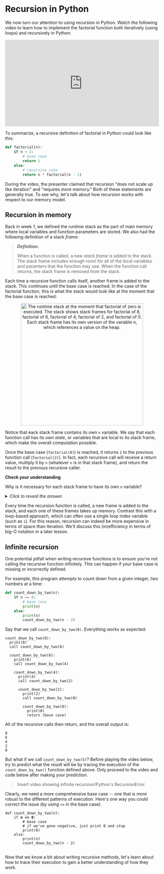 # Recursion in Python

We now turn our attention to using recursion in Python. Watch the following video to learn how to implement the factorial function both iteratively (using loops) and recursively in Python:

<div
  style="position: relative; padding-bottom: 56.25%; height: 0;">
  <iframe
    src="https://www.youtube.com/embed/wMNrSM5RFMc"
    title="YouTube video player"
    frameborder="0"
    allow="accelerometer; autoplay; clipboard-write; encrypted-media; gyroscope; picture-in-picture"
    allowfullscreen
    style="position: absolute; top: 0; left: 0; width: 100%; height: 100%;">
  </iframe>
</div>

To summarize, a recursive definition of factorial in Python could look like this:

```python
def factorial(n):
    if n < 2:
        # base case
        return 1
    else:
        # recursive case
        return n * factorial(n - 1)
```

During the video, the presenter claimed that recursion "does not scale up like iteration" and "requires more memory." Both of these statements are generally true. To see why, let's talk about how recursion works with respect to our memory model.

## Recursion in memory

Back in week 1, we defined the runtime stack as the part of main memory where local variables and function parameters are stored. We also had the following definition of a stack *frame*:

> ***Definition.***
>
> When a function is called, a new *stack frame* is added to the stack. The stack frame includes enough room for all of the local variables and paramters that the function may use. When the function call returns, the stack frame is removed from the stack.

Each time a recursive function calls itself, another frame is added to the stack. This continues until the base case is reached. In the case of the factorial function, this is what the stack would look like at the moment that the base case is reached:

<center>
<img
    src="/images/week-03/stack-factorial.svg"
    class="center"
    alt="The runtime stack at the moment that factorial of zero is executed. The stack shows stack frames for factorial of 8, factorial of 6, factorial of 4, factorial of 2, and factorial of 0. Each stack frame has its own version of the variable n, which references a value on the heap."
    style="width:400px;" />
</center>

Notice that eack stack frame contains its own `n` variable. We say that each function call has its own *state*, or variables that are local to its stack frame, which make the overall computation possible.

Once the base case (`factorial(0)`) is reached, it returns `1` to the previous function call (`factorial(2)`). In fact, each recursive call will receive a return value, multiply it by `n` (whatever `n` is in that stack frame), and return the result to the previous recursive caller.

<aside>
<b>Check your understanding</b>
<p>
Why is it necessary for each stack frame to have its own <code>n</code> variable?
</p>
<details>
<summary>
<i>Click to reveal the answer.</i>
</summary>
<p>
<b>Answer.</b> As the recursive calls return, they eaceh need to multiply the result of the recursive call <code>factorial(n - 1)</code> by <code>n</code>. This <code>n</code> is different for each invocation of <code>factorial()</code>.
</p>
</details>
</aside>

Every time the recursion function is called, a new frame is added to the stack, and each one of these frames takes up memory. Contrast this with a loop-based approach, which can often use a single loop index variable (such as `i`). For this reason, recursion can indeed be more expensive in terms of space than iteration. We'll discuss this (in)efficiency in terms of big-O notation in a later lesson.

## Infinite recursion

One potential pitfall when writing recursive functions is to ensure you're not calling the recursive function infinitely. This can happen if your base case is missing or incorrectly defined.

For example, this program attempts to count down from a given integer, two numbers at a time:

```python
def count_down_by_two(n):
    if n == 0:
        # base case
        print(n)
    else:
        print(n)
        count_down_by_two(n - 2)
```

Say that we call `count_down_by_two(8)`. Everything works as expected:

```
count_down_by_two(8):
  print(8)
  call count_down_by_two(6)

  count_down_by_two(6):
    print(6)
    call count_down_by_two(4)

    count_down_by_two(4):
      print(4)
      call count_down_by_two(2)

      count_down_by_two(2):
        print(2)
        call count_down_by_two(0)

        count_down_by_two(0):
          print(0)
          return (base case)
```

All of the recursive calls then return, and the overall output is:

```
8
6
4
2
0
```

But what if we call `count_down_by_two(5)`? Before playing the video below, try to predict what the result will be by tracing the execution of the `count_down_by_two()` function defined above. Only proceed to the video and code below after making your prediction.

> Insert video showing infinite recursion/Python's RecursionError.

Clearly, we need a more comprehensive base case -- one that is more robust to the different patterns of execution. Here's one way you could correct the issue (by using `<=` in the base case):

<pre><code class="language-python">def count_down_by_two(n):
    if <b>n <= 0</b>:
        # base case
        # if we've gone negative, just print 0 and stop
        print(0)
    else:
        print(n)
        count_down_by_two(n - 2)
</code>
</pre>

Now that we know a bit about writing recursive methods, let's learn about how to trace their execution to gain a better understanding of how they work.
